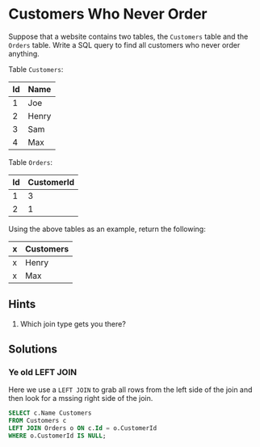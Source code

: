 # Customers Who Never Order

Suppose that a website contains two tables, the `Customers`
table and the `Orders` table. Write a SQL query to find all
customers who never order anything.

Table `Customers`:

Id | Name
-- | -----
1  |   Joe
2  | Henry
3  |   Sam
4  |   Max

Table `Orders`:

Id | CustomerId
-- | ----------
1  |          3
2  |          1

Using the above tables as an example, return the following:

x   | Customers
--- | ---------
x   |     Henry
x   |       Max

## Hints

1. Which join type gets you there?

## Solutions

### Ye old LEFT JOIN

Here we use a `LEFT JOIN` to grab all rows from the left side of
the join and then look for a mssing right side of the join.

```sql
SELECT c.Name Customers
FROM Customers c
LEFT JOIN Orders o ON c.Id = o.CustomerId
WHERE o.CustomerId IS NULL;
```

